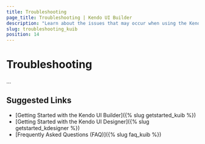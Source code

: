 ```yaml
---
title: Troubleshooting
page_title: Troubleshooting | Kendo UI Builder
description: "Learn about the issues that may occur when using the Kendo UI Builder tool for creating and managing Angular and AngularJS-based web applications."
slug: troubleshooting_kuib
position: 14
---
```


# Troubleshooting

...

## Suggested Links

* [Getting Started with the Kendo UI Builder]({% slug getstarted_kuib %})
* [Getting Started with the Kendo UI Designer]({% slug getstarted_kdesigner %})
* [Frequently Asked Questions (FAQ)]({% slug faq_kuib %})

